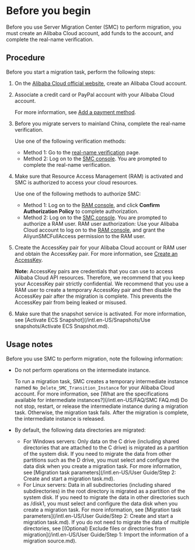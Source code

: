# Before you begin

Before you use Server Migration Center \(SMC\) to perform migration, you must create an Alibaba Cloud account, add funds to the account, and complete the real-name verification.

## Procedure

Before you start a migration task, perform the following steps:

1.  On the [Alibaba Cloud official website](https://account.alibabacloud.com/register/intl_register.htm), create an Alibaba Cloud account.
2.  Associate a credit card or PayPal account with your Alibaba Cloud account.

    For more information, see [Add a payment method](https://www.alibabacloud.com/help/doc-detail/50517.htm).

3.  Before you migrate servers to mainland China, complete the real-name verification.

    Use one of the following verification methods:

    -   Method 1: Go to the [real-name verification](https://account-intl.console.aliyun.com/#/intlAuth) page.
    -   Method 2: Log on to the [SMC console](https://smc.console.aliyun.com). You are prompted to complete the real-name verification.
4.  Make sure that Resource Access Management \(RAM\) is activated and SMC is authorized to access your cloud resources.

    Use one of the following methods to authorize SMC:

    -   Method 1: Log on to the [RAM console](https://ram.console.aliyun.com/#/role/authorize?request=%7B%22Requests%22:%20%7B%22request1%22:%20%7B%22RoleName%22:%20%22AliyunSMCDefaultRole%22,%20%22TemplateId%22:%20%22DefaultRole%22%7D%7D,%20%22ReturnUrl%22:%20%22https:%2F%2Fsmc.console.aliyun.com%2F%22,%20%22Service%22:%20%22SMC%22%7D), and click **Confirm Authorization Policy** to complete authorization.
    -   Method 2: Log on to the [SMC console](https://smc.console.aliyun.com). You are prompted to authorize a RAM user.
    RAM user authorization: Use your Alibaba Cloud account to log on to the [RAM console](https://ram.console.aliyun.com/users), and grant the AliyunSMCFullAccess permission to the RAM user.

5.  Create the AccessKey pair for your Alibaba Cloud account or RAM user and obtain the AccessKey pair. For more information, see [Create an AccessKey]().

    **Note:** AccessKey pairs are credentials that you can use to access Alibaba Cloud API resources. Therefore, we recommend that you keep your AccessKey pair strictly confidential. We recommend that you use a RAM user to create a temporary AccessKey pair and then disable the AccessKey pair after the migration is complete. This prevents the AccessKey pair from being leaked or misused.

6.  Make sure that the snapshot service is activated. For more information, see [Activate ECS Snapshot](/intl.en-US/Snapshots/Use snapshots/Activate ECS Snapshot.md).

## Usage notes

Before you use SMC to perform migration, note the following information:

-   Do not perform operations on the intermediate instance.

    To run a migration task, SMC creates a temporary intermediate instance named `No_Delete_SMC_Transition_Instance` for your Alibaba Cloud account. For more information, see [What are the specifications available for intermediate instances?](/intl.en-US/FAQ/SMC FAQ.md) Do not stop, restart, or release the intermediate instance during a migration task. Otherwise, the migration task fails. After the migration is complete, the intermediate instance is released.

-   By default, the following data directories are migrated:
    -   For Windows servers: Only data on the C drive \(including shared directories that are attached to the C drive\) is migrated as a partition of the system disk. If you need to migrate the data from other partitions such as the D drive, you must select and configure the data disk when you create a migration task. For more information, see [Migration task parameters](/intl.en-US/User Guide/Step 2: Create and start a migration task.md).
    -   For Linux servers: Data in all subdirectories \(including shared subdirectories\) in the root directory is migrated as a partition of the system disk. If you need to migrate the data in other directories such as /disk1, you must select and configure the data disk when you create a migration task. For more information, see [Migration task parameters](/intl.en-US/User Guide/Step 2: Create and start a migration task.md). If you do not need to migrate the data of multiple directories, see [\(Optional\) Exclude files or directories from migration](/intl.en-US/User Guide/Step 1: Import the information of a migration source.md).

